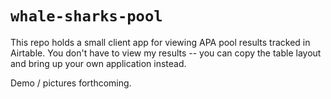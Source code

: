 # `whale-sharks-pool`

This repo holds a small client app for viewing APA pool results tracked in Airtable. You don't have to view my results -- you can copy the table layout and bring up your own application instead.

Demo / pictures forthcoming.